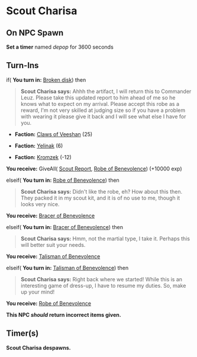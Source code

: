 # Scout Charisa
## On NPC Spawn

**Set a timer** named *depop* for 3600 seconds
## Turn-Ins





if( **You turn in:** [Broken disk](/item/29684)) then 


>**Scout Charisa says:** Ahhh the artifact, I will return this to Commander Leuz.  Please take this updated report to him ahead of me so he knows what to expect on my arrival.  Please accept this robe as a reward, I'm not very skilled at judging size so if you have a problem with wearing it please give it back and I will see what else I have for you.


* __Faction:__ [Claws of Veeshan](/faction/430) (25)


* __Faction:__ [Yelinak](/faction/436) (6)


* __Faction:__ [Kromzek](/faction/448) (-12)


 **You receive:** GiveAll( [Scout Report](/item/29688), [Robe of Benevolence](/item/29685)) (+10000 exp)

elseif( **You turn in:** [Robe of Benevolence](/item/29685)) then 


>**Scout Charisa says:** Didn't like the robe, eh?  How about this then.  They packed it in my scout kit, and it is of no use to me, though it looks very nice.


 **You receive:**  [Bracer of Benevolence](/item/29686) 

elseif( **You turn in:** [Bracer of Benevolence](/item/29686)) then 


>**Scout Charisa says:** Hmm, not the martial type, I take it.  Perhaps this will better suit your needs.


 **You receive:**  [Talisman of Benevolence](/item/29687) 

elseif( **You turn in:** [Talisman of Benevolence](/item/29687)) then 


>**Scout Charisa says:** Right back where we started!  While this is an interesting game of dress-up, I have to resume my duties.  So, make up your mind!


 **You receive:**  [Robe of Benevolence](/item/29685) 

**This NPC *should* return incorrect items given.**

## Timer(s)

**Scout Charisa despawns.**